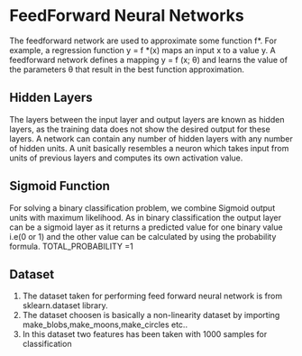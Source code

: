 # FeedForward Neural Networks

 The  feedforward network are used to approximate some function f*. For example, a regression function y = f *(x) maps an input x to a value y. A feedforward network defines a mapping y = f (x; θ) and learns the value of the parameters θ that result in the best function approximation.
 
 ## Hidden Layers
 
  The layers between the input layer and output layers are known as hidden layers, as the training data does not show the desired output for these layers. A network can contain any number of hidden layers with any number of hidden units. A unit basically resembles a neuron which takes input from units of previous layers and computes its own activation value.
  
## Sigmoid Function

  For solving a binary classification problem, we combine Sigmoid output units with maximum likelihood. 
  As in binary classification the output layer can be a sigmoid layer as it returns a predicted value for one binary value i.e(0 or 1)
  and the other value can be calculated by using the probability formula.
  TOTAL_PROBABILITY =1

## Dataset
  1) The dataset taken for performing feed forward neural network is from sklearn.dataset library.
  2) The dataset choosen is basically  a non-linearity dataset by importing make_blobs,make_moons,make_circles etc..
  3) In this dataset two features has been taken with 1000 samples  for classification
  
